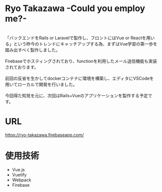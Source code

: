 # Ryo Takazawa -Could you employ me?-

<br>「バックエンドをRails or Laravelで製作し、フロントにはVue or Reactを用いる」という昨今のトレンドにキャッチアップする為、まずはVue学習の第一歩を踏み出すべく製作しました。<br>
<br>Firebaseでホスティングされており、functionを利用したメール送信機能も実装されております。<br>
<br>前回の反省を生かしてdockerコンテナに環境を構築し、エディタにVSCodeを用いてローカルで開発を行いました。<br>
<br>今回得た知見を元に、次回はRails+Vueのアプリケーションを製作する予定です。<br>

# URL
https://ryo-takazawa.firebaseapp.com/

# 使用技術

* Vue.js
* Vuetify
* Webpack
* Firebase

